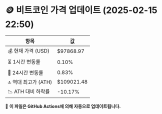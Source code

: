 # 🪙 비트코인 가격 업데이트 (2025-02-15 22:50)

| 항목                | 값 |
|--------------------|----------------|
| 💰 현재 가격 (USD) | $97868.97 |
| ⏳ 1시간 변동률    | 0.10% |
| 📆 24시간 변동률   | 0.83% |
| 🔝 역대 최고가 (ATH) | $109021.48 |
| 📉 ATH 대비 하락률 | -10.17% |

🔄 **이 파일은 GitHub Actions에 의해 자동으로 업데이트됩니다.**
